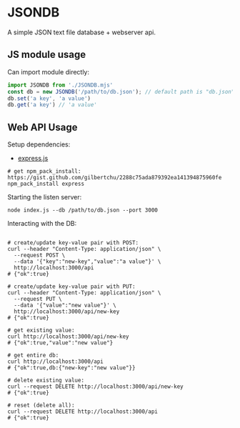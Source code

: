 # JSONDB

A simple JSON text file database + webserver api.

## JS module usage

Can import module directly:

```js
import JSONDB from './JSONDB.mjs'
const db = new JSONDB('/path/to/db.json'); // default path is "db.json" (relative path)
db.set('a key', 'a value')
db.get('a key') // 'a value'
```

## Web API Usage

Setup dependencies:

- [express.js](https://expressjs.com/)

```console
# get npm_pack_install: https://gist.github.com/gilbertchu/2288c75ada879392ea141394875960fe
npm_pack_install express
```

Starting the listen server:

```console
node index.js --db /path/to/db.json --port 3000
```

Interacting with the DB:

```console

# create/update key-value pair with POST:
curl --header "Content-Type: application/json" \
  --request POST \
  --data '{"key":"new-key","value":"a value"}' \
  http://localhost:3000/api
# {"ok":true}

# create/update key-value pair with PUT:
curl --header "Content-Type: application/json" \
  --request PUT \
  --data '{"value":"new value"}' \
  http://localhost:3000/api/new-key
# {"ok":true}

# get existing value:
curl http://localhost:3000/api/new-key
# {"ok":true,"value":"new value"}

# get entire db:
curl http://localhost:3000/api
# {"ok":true,db:{"new-key":"new value"}}

# delete existing value:
curl --request DELETE http://localhost:3000/api/new-key
# {"ok":true}

# reset (delete all):
curl --request DELETE http://localhost:3000/api
# {"ok":true}
```
